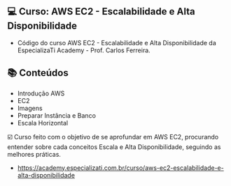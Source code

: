 ## 💻 Curso: AWS EC2 - Escalabilidade e Alta Disponibilidade

- Código do curso AWS EC2 - Escalabilidade e Alta Disponibilidade da EspecializaTi Academy - Prof. Carlos Ferreira.

## :books: Conteúdos
 - Introdução AWS
 - EC2
 - Imagens
 - Preparar Instância e Banco
 - Escala Horizontal

☑️ Curso feito com o objetivo de se aprofundar em AWS EC2, procurando entender sobre cada conceitos Escala e Alta Disponibilidade, seguindo as melhores práticas.

- https://academy.especializati.com.br/curso/aws-ec2-escalabilidade-e-alta-disponibilidade
